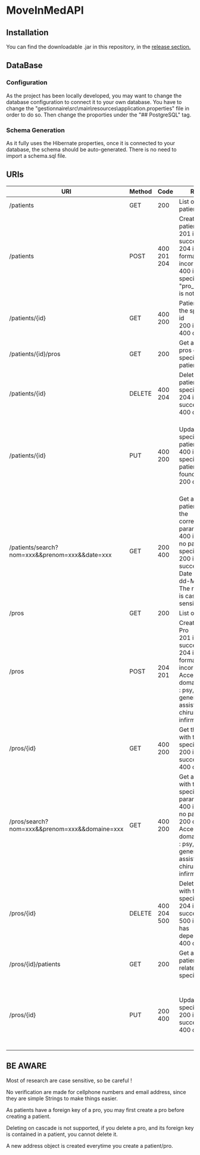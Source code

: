 # MoveInMedAPI

## Installation

You can find the downloadable .jar in this repository, in the [release section.](https://github.com/siero34/MoveInMedAPI/releases)


## DataBase

### Configuration

As the project has been locally developed, you may want to change the database configuration to connect it to your own database.
You have to change the "gestionnaire\src\main\resources\application.properties" file in order to do so.
Then change the proporties under the "## PostgreSQL" tag.

### Schema Generation

As it fully uses the Hibernate properties, once it is connected to your database, the schema should be auto-generated.
There is no need to import a schema.sql file.

## URIs
| URI                                            | Method | Code          | Result                                                                                                                                                                  | Expected Request Format                                                                                                                                                                                                                                                                                                     |
|------------------------------------------------|--------|---------------|-------------------------------------------------------------------------------------------------------------------------------------------------------------------------|-----------------------------------------------------------------------------------------------------------------------------------------------------------------------------------------------------------------------------------------------------------------------------------------------------------------------------|
| /patients                                      | GET    | 200           | List of all patients                                                                                                                                                    | None                                                                                                                                                                                                                                                                                                                        |
| /patients                                      | POST   |  400  201 204 |  Create a new patient <br>201 if successful  <br>204 if Json format is incorrect <br>400 if specified "pro_id" field is not found                                                   | {     "nom": "Dalmau",     "prenom": "Mickael",     "pro_id": 3,     "date_de_naissance": "08-03-1995",     "liste_pros": [1,2,3],     "num_tel": "0788905648",     "email": "dalmau.mickael@gmail.com",     "adresse": {         "adresse": "14 rue Révolution",         "ville": "Sète",         "zipCode": 34200     } } |
| /patients/{id}                                 | GET    |  400 200      |  Patient with the specified id <br>200 if found <br>400 otherwise                                                                                                               |                                                                                                                                                                                                                                                                                                                             |
| /patients/{id}/pros                            | GET    | 200           | Get all the pros of the specified patient                                                                                                                               |                                                                                                                                                                                                                                                                                                                             |
| /patients/{id}                                 | DELETE |  400 204      |  Delete the patient of the specified id <br>204 if successful <br>400 otherwise                                                                                                 |                                                                                                                                                                                                                                                                                                                             |
| /patients/{id}                                 | PUT    |  400 200      |  Update the specified patient <br>400 if the specified patient is not found <br>200 otherwise                                                                                   | {     "nom": "Palmau",     "prenom": "Mickael",     "pro_id": 3,     "date_de_naissance": "08-03-1995",     "liste_pros": [1,2,3],     "num_tel": "0788905648",     "email": "dalmau.mickael@gmail.com",     "adresse": {         "adresse": "14 rue Révolution",         "ville": "Sète",         "zipCode": 34200     } } |
| /patients/search?nom=xxx&&prenom=xxx&&date=xxx | GET    |  200 400      |  Get all patients with the corresponding parameters  <br>400 if there is no parameter specified <br>200 if successful <br>Date format : dd-MM-yyyy <br>The research is case sensitive ! |                                                                                                                                                                                                                                                                                                                             |
| /pros                                          | GET    | 200           | List of all pros                                                                                                                                                        |                                                                                                                                                                                                                                                                                                                             |
| /pros                                          | POST   |  204 201      |  Create a new Pro <br>201 if successful <br> 204 if Json format is incorrect <br>Accepted domaine value : psy, generaliste, assistante, chirurgien, infirmier, kine                 | {     "nom": "Fernandez",     "prenom": "Sarah",     "domaine": "psy",     "numTel": "0610277389",     "email": "sfernandez.psy@gmail.com",     "adresse": {         "adresse":"568 Rue de la Roqueturière",         "ville": "Montpellier",         "zipCode": 34090     } }                                               |
| /pros/{id}                                     | GET    |  400 200      |  Get the pro with the specified id <br>200 if successful <br>400 otherwise                                                                                                      |                                                                                                                                                                                                                                                                                                                             |
| /pros/search?nom=xxx&&prenom=xxx&&domaine=xxx  | GET    |  400 200      |  Get all pros with the specified parameters<br> 400 if there is no parameters<br> 200 otherwise <br>  Accepted domaine value : psy, generaliste, assistante, chirurgien, infirmier, kine                                                                              |                                                                                                                                                                                                                                                                                                                             |
| /pros/{id}                                     | DELETE |  400 204 500     |  Delete the pro with the specified id <br>204 if successful<br> 500 if the pro has dependency <br> 400 otherwise                                                                                                   |                                                                                                                                                                                                                                                                                                                             |
| /pros/{id}/patients                            | GET    | 200           | Get all patients related to the specified pro                                                                                                                           |                                                                                                                                                                                                                                                                                                                             |
| /pros/{id}                                     | PUT    |  200 400      |  Update the specified pro <br>200 if successful<br> 400 otherwise                                                                                                               | {     "nom": "Duquenne",     "prenom": "Jean-Guilhem",     "domaine": "generaliste",     "numTel": "0467630714",     "email": "duquenne@free.fr",     "adresse": {         "adresse":"1444 Route de Mende",         "ville": "Montpellier",         "zipCode": 34090     } }                                                |

## BE AWARE

Most of research are case sensitive, so be careful !<br>

No verification are made for cellphone numbers and email address, since they are simple Strings to make things easier.<br>

As patients have a foreign key of a pro, you may first create a pro before creating a patient.<br>

Deleting on cascade is not supported, if you delete a pro, and its foreign key is contained in a patient, you cannot delete it.<br>

A new address object is created everytime you create a patient/pro.<br>
